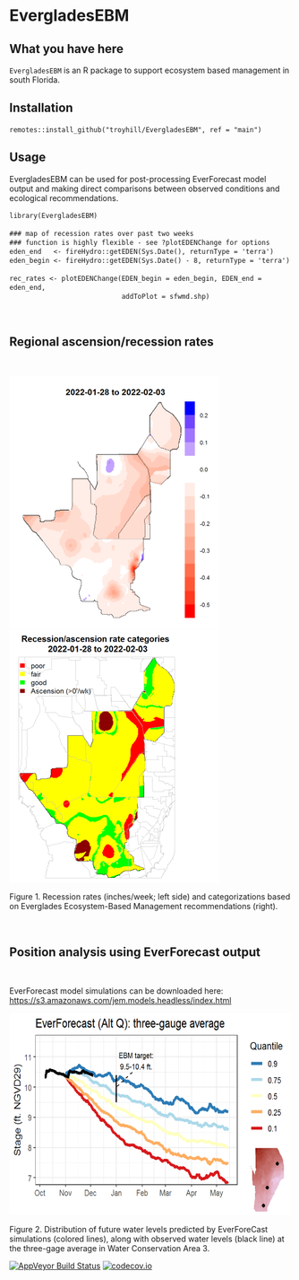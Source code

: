 # EvergladesEBM




## What you have here

`EvergladesEBM` is an R package to support ecosystem based management in south Florida.



## Installation

```
remotes::install_github("troyhill/EvergladesEBM", ref = "main")
```


## Usage

EvergladesEBM can be used for post-processing EverForecast model output and making direct comparisons between observed conditions and ecological recommendations.


```
library(EvergladesEBM)

### map of recession rates over past two weeks
### function is highly flexible - see ?plotEDENChange for options
eden_end   <- fireHydro::getEDEN(Sys.Date(), returnType = 'terra')
eden_begin <- fireHydro::getEDEN(Sys.Date() - 8, returnType = 'terra')

rec_rates <- plotEDENChange(EDEN_begin = eden_begin, EDEN_end = eden_end, 
                            addToPlot = sfwmd.shp)

           

```

## Regional ascension/recession rates

&nbsp;

<img src="https://github.com/troyhill/EvergladesEBM/blob/main/docs/figures/recession_EDEN.png" width="375" height="450" /> <img src="https://github.com/troyhill/EvergladesEBM/blob/main/docs/figures/recessionRates.png" width="375" height="450" />

Figure 1. Recession rates (inches/week; left side) and categorizations based on Everglades Ecosystem-Based Management recommendations (right).


&nbsp;

## Position analysis using EverForecast output

&nbsp;

EverForecast model simulations can be downloaded here: https://s3.amazonaws.com/jem.models.headless/index.html


<img src="https://github.com/troyhill/EvergladesEBM/blob/main/docs/figures/forecast_PM_3GageAve.png" width="600" height="360" />

Figure 2. Distribution of future water levels predicted by EverForeCast simulations (colored lines), along with observed water levels (black line) at the three-gage average in Water Conservation Area 3.







[![AppVeyor Build Status](https://ci.appveyor.com/api/projects/status/github/troyhill/evergladesebm?branch=main&svg=true)](https://ci.appveyor.com/project/troyhill/evergladesebm) [![codecov.io](https://codecov.io/github/troyhill/evergladesebm/coverage.svg?branch=main)](https://codecov.io/github/troyhill/evergladesebm?branch=main)
